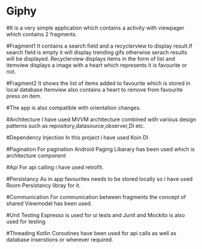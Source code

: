 # Giphy
#It is a very simple application which contains a activity with viewpager which contains 2 fragments.

#Fragment1
It contains a search field and a recyclerview to display result.If search field is empty it will display
trending gifs otherwise serach results will be displayed.
Recyclerview displays items in the form of list and itemview displays a image with a heart which
represents it is favourite or not.

#Fragment2
It shows the list of items added to favourite which is stored in local database
Itemview also contains a heart to remove from favourite press on item.

#The app is also compatible with orientation changes.

#Architecture
I have used MVVM architecture combined with various design patterns such as repository,datasource,observer,DI etc.

#Dependency Injection
In this project i have used Koin DI

#Pagination
For pagination Android Paging Libarary has been used which is architecture component

#Api
For api calling i have used retrofit.

#Persistancy
As in app favourites needs to be stored locally so i have used Room Persistancy libray for it.

#Communication
For communication between fragments the concept of shared Viewmodel has been used.

#Unit Testing
Espresso is used for ui tests and Junit and Mockito is also used for testing

#Threading
Kotlin Coroutines have been used for api calls as well as database inserstions or wherever required.

